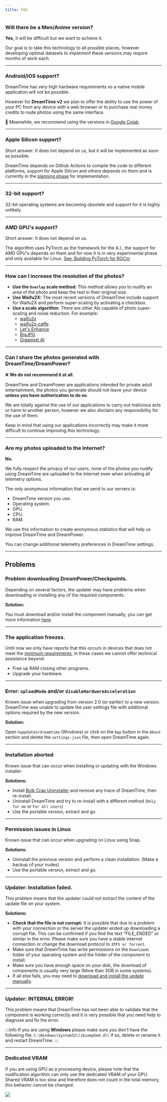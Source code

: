 ```yaml
---
title: FAQ
---
```


### Will there be a Men/Anime version?

**Yes**, it will be difficult but we want to achieve it.

Our goal is to take this technology to all possible places, however developing optimal datasets to implement these versions may require months of work each.

---

### Android/iOS support?

DreamTime has very high hardware requirements so a native mobile application will not be possible.

However for **DreamTime v2** we plan to offer the ability to use the power of your PC from any device with a web browser or to purchase real money credits to nude photos using the same interface.

🌟 Meanwhile, we recommend using the versions in [Google Colab](/docs/guide/google-colab).

---

### Apple Silicon support?

Short answer: It does not depend on us, but it will be implemented as soon as possible.

DreamTime depends on Github Actions to compile the code to different platforms, support for Apple Silicon and others depends on them and is currently in the [planning phase](https://github.com/actions/virtual-environments/issues/2486#issuecomment-782034281) for implementation.

---

### 32-bit support?

32-bit operating systems are becoming obsolete and support for it is highly unlikely.

---

### AMD GPU's support?

Short answer: It does not depend on us.

The algorithm uses PyTorch as the framework for the A.I., the support for AMD GPU's depends on them and for now it is in very experimental phase and only available for Linux. [See: Building PyTorch for ROCm](https://rocmdocs.amd.com/en/latest/Deep_learning/Deep-learning.html#pytorch)

---

### How can I increase the resolution of the photos?

- **Use the `Overlay` scale method:** This method allows you to nudify an area of the photo and keep the rest in their original size.
- **Use Waifu2X:** The most recent versions of DreamTime include support for Waifu2X and perform super-scaling by activating a checkbox.
- **Use a scale algorithm:** There are other AIs capable of photo super-scaling and noise reduction. For example:
  - [waifu2x](http://waifu2x.udp.jp/)
  - [waifu2x-caffe](https://github.com/lltcggie/waifu2x-caffe/releases)
  - [Let's Enhance](https://letsenhance.io/)
  - [BigJPG](https://bigjpg.com/)
  - [Gigapixel AI](https://topazlabs.com/gigapixel-ai/)

---

### Can I share the photos generated with DreamTime/DreamPower?

❌ **We do not recommend it at all.**

DreamTime and DreamPower are applications intended for private adult entertainment, the photos you generate should not leave your device **unless you have authorization to do so**.

We are totally against the use of our applications to carry out malicious acts or harm to another person, however we also disclaim any responsibility for the use of them.

Keep in mind that using our applications incorrectly may make it more difficult to continue improving this technology.


---

### Are my photos uploaded to the Internet?

**No.**

We fully respect the privacy of our users, none of the photos you nudify using DreamTime are uploaded to the Internet even when activating all telemetry options.

The only anonymous information that we send to our servers is:

- DreamTime version you use.
- Operating system.
- GPU.
- CPU.
- RAM.

We use this information to create anonymous statistics that will help us improve DreamTime and DreamPower.

You can change additional telemetry preferences in DreamTime settings.

---
  
## Problems

### Problem downloading DreamPower/Checkpoints.

Depending on several factors, the updater may have problems when downloading or installing any of the required components.

**Solution:**

You must download and/or install the component manually, you can get more information [here](/docs/guide/updater#manual-update).

---

### The application freezes.

Until now we only have reports that this occurs in devices that does not meet the [minimum requirements](/docs/installation#requirements), in these cases we cannot offer technical assistance beyond:

- Free up RAM closing other programs.
- Upgrade your hardware.

---

### Error: `uploadMode` and/or `disableHardwareAcceleration`

Known issue when upgrading from version 2.0 (or earlier) to a new version. DreamTime was unable to update the user settings file with additional options required by the new version.

**Solution:**

Open `%appdata%/dreamtime` (Windows) or click on the `App` button in the `About` section and delete the `settings.json` file, then open DreamTime again.

---

### Installation aborted

Known issue that can occur when installing or updating with the Windows installer.

**Solutions:**

- Install [Bulk Crap Uninstaller](https://www.bcuninstaller.com/) and remove any trace of DreamTime, then re-install.
- Uninstall DreamTime and try to re-install with a different method (`Only for me` or `For all users`)
- Use the portable version, extract and go.

---

### Permission issues in Linux

Known issue that can occur when upgrading on Linux using Snap.

**Solutions:**

- Uninstall the previous version and perform a clean installation. (Make a backup of your nudes)
- Use the portable version, extract and go.

---

### Updater: Installation failed.

This problem means that the updater could not extract the content of the update file on your system.

**Solutions:**

- **Check that the file is not corrupt:** It is possible that due to a problem with your connection or the server the updater ended up downloading a corrupt file. This can be confirmed if you find the text "FILE_ENDED" or similar in the error. Please make sure you have a stable internet connection or change the download protocol to `IPFS or Torrent`.
- Make sure that DreamTime has write permissions on the `Downloads` folder of your operating system and the folder of the component to install.
- Make sure you have enough space on your disk, the download of components is usually very large (More than 3GB in some systems).
- If all else fails, you may need to [download and install the update manually](/docs/guide/components).

---

### Updater: INTERNAL ERROR!

This problem means that DreamTime has not been able to validate that the component is working correctly and it is very possible that you need help to diagnose and fix the error.

:::info
If you are using **Windows** please make sure you don't have the following file: `C:\Windows\System32\libiomp5md.dll` if so, delete or rename it and restart DreamTime.
:::

---

### Dedicated VRAM

If you are using GPU as a processing device, please note that the nudification algorithm can only use the dedicated VRAM of your GPU. Shared VRAM is too slow and therefore does not count in the total memory, this behavior cannot be changed.

![](/img/previews/task-manager.png)